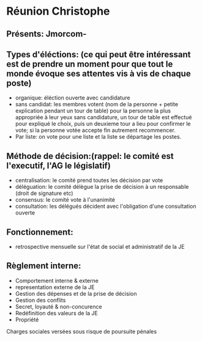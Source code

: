 # Réunion Christophe

## Présents: Jmorcom-

## Types d'éléctions: (ce qui peut être intéressant est de prendre un moment pour que tout le monde évoque ses attentes vis à vis de chaque poste)
- organique: éléction ouverte avec candidature
- sans candidat: les membres votent (nom de la personne + petite explication pendant un tour de table) pour la personne la plus appropriée à leur yeux sans candidature, un tour de table est effectué pour expliqué le choix, puis un deuxieme tour a lieu pour confirmer le vote; si la personne votée accepte fin autrement recommencer.
- Par liste: on vote pour une liste et la liste se départage les postes.

## Méthode de décision:(rappel: le comité est l'executif, l'AG le législatif)
- centralisation: le comité prend toutes les décision par vote
- déléguation: le comité délègue la prise de décision à un responsable (droit de signature etc)
- consensus: le comité vote à l'unanimité
- consultation: les délégués décident avec l'obligation d'une consultation ouverte

## Fonctionnement:
- retrospective mensuelle sur l'état de social et administratif de la JE

## Règlement interne:
- Comportement interne & externe
- representation externe de la JE
- Gestion des dépenses et de la prise de décision
- Gestion des conflits
- Secret, loyauté & non-concurence
- Redéfinition des valeurs de la JE
- Propriété

Charges sociales versées sous risque de poursuite pénales

